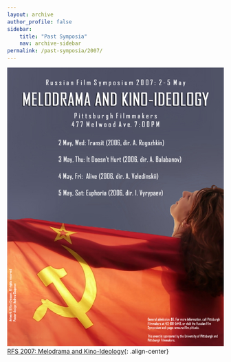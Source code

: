 ```yaml
---
layout: archive
author_profile: false
sidebar: 
    title: "Past Symposia"
    nav: archive-sidebar
permalink: /past-symposia/2007/
---
```


![2007 rfs](/img/rfs-2007.jpg "2007 RFS")
[RFS 2007: Melodrama and Kino-Ideology](https://web.archive.org/web/20211022183800/https://rusfilm.pitt.edu/2007-melodrama-and-kino-ideology/){: .align-center}